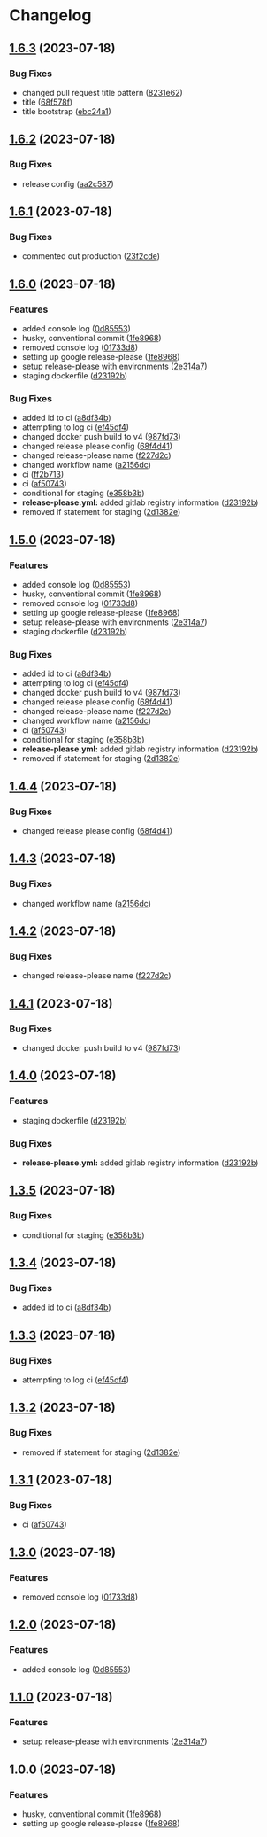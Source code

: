 # Changelog

## [1.6.3](https://github.com/csa-my/starter-project/compare/staging-v1.6.2...staging-v1.6.3) (2023-07-18)


### Bug Fixes

* changed pull request title pattern ([8231e62](https://github.com/csa-my/starter-project/commit/8231e62f5ced580a848ba0c174fae22942190502))
* title ([68f578f](https://github.com/csa-my/starter-project/commit/68f578f80d1362b22caf55fd1de223f2f050a620))
* title bootstrap ([ebc24a1](https://github.com/csa-my/starter-project/commit/ebc24a16d7fbf896483f67795cd0f6f4f0517c8b))

## [1.6.2](https://github.com/csa-my/starter-project/compare/starter-project-v1.6.1...starter-project-v1.6.2) (2023-07-18)


### Bug Fixes

* release config ([aa2c587](https://github.com/csa-my/starter-project/commit/aa2c58710b6d4dfcbae10e2a81d3543aa2aa737c))

## [1.6.1](https://github.com/csa-my/starter-project/compare/starter-project-v1.6.0...starter-project-v1.6.1) (2023-07-18)


### Bug Fixes

* commented out production ([23f2cde](https://github.com/csa-my/starter-project/commit/23f2cde1e5d548ba3589e125e4a60da77ffaa872))

## [1.6.0](https://github.com/csa-my/starter-project/compare/starter-project-v1.5.0...starter-project-v1.6.0) (2023-07-18)


### Features

* added console log ([0d85553](https://github.com/csa-my/starter-project/commit/0d85553133fbe40bced115928ae27970a8f75076))
* husky, conventional commit ([1fe8968](https://github.com/csa-my/starter-project/commit/1fe8968e22486aa893cbf717fb34a1f8951f0aea))
* removed console log ([01733d8](https://github.com/csa-my/starter-project/commit/01733d88dd198c245862319b9b154d81b7c2f6ce))
* setting up google release-please ([1fe8968](https://github.com/csa-my/starter-project/commit/1fe8968e22486aa893cbf717fb34a1f8951f0aea))
* setup release-please with environments ([2e314a7](https://github.com/csa-my/starter-project/commit/2e314a7915dc5435c17477984d7f217459fcc9a3))
* staging dockerfile ([d23192b](https://github.com/csa-my/starter-project/commit/d23192b40fe765272f2826a4bac335284d5d8d98))


### Bug Fixes

* added id to ci ([a8df34b](https://github.com/csa-my/starter-project/commit/a8df34b1674ca345e2dac55b820c20082059c439))
* attempting to log ci ([ef45df4](https://github.com/csa-my/starter-project/commit/ef45df4dc5573f87b517f6ccc40341af08dfd0a0))
* changed docker push build to v4 ([987fd73](https://github.com/csa-my/starter-project/commit/987fd732a66150f47b993590c427b0b8247ee8ab))
* changed release please config ([68f4d41](https://github.com/csa-my/starter-project/commit/68f4d41048da7fe66a57598f3afbbe07c0641683))
* changed release-please name ([f227d2c](https://github.com/csa-my/starter-project/commit/f227d2ce4376d7dc23fe0eb6ef28a1864f5dd12b))
* changed workflow name ([a2156dc](https://github.com/csa-my/starter-project/commit/a2156dcd86b5f44a121e3e035bc2a391be320f84))
* ci ([ff2b713](https://github.com/csa-my/starter-project/commit/ff2b713ba7086b75a527c5d42a59f52c5023a88d))
* ci ([af50743](https://github.com/csa-my/starter-project/commit/af50743faf60c967a9bd32e95c69b05a5fdefb1f))
* conditional for staging ([e358b3b](https://github.com/csa-my/starter-project/commit/e358b3bfdf932b1d4ab8eee58463778672a011f4))
* **release-please.yml:** added gitlab registry information ([d23192b](https://github.com/csa-my/starter-project/commit/d23192b40fe765272f2826a4bac335284d5d8d98))
* removed if statement for staging ([2d1382e](https://github.com/csa-my/starter-project/commit/2d1382e3f1a3533a4c15b9ec7d7b2fe4b5566ed5))

## [1.5.0](https://github.com/csa-my/starter-project/compare/v1.4.4...v1.5.0) (2023-07-18)


### Features

* added console log ([0d85553](https://github.com/csa-my/starter-project/commit/0d85553133fbe40bced115928ae27970a8f75076))
* husky, conventional commit ([1fe8968](https://github.com/csa-my/starter-project/commit/1fe8968e22486aa893cbf717fb34a1f8951f0aea))
* removed console log ([01733d8](https://github.com/csa-my/starter-project/commit/01733d88dd198c245862319b9b154d81b7c2f6ce))
* setting up google release-please ([1fe8968](https://github.com/csa-my/starter-project/commit/1fe8968e22486aa893cbf717fb34a1f8951f0aea))
* setup release-please with environments ([2e314a7](https://github.com/csa-my/starter-project/commit/2e314a7915dc5435c17477984d7f217459fcc9a3))
* staging dockerfile ([d23192b](https://github.com/csa-my/starter-project/commit/d23192b40fe765272f2826a4bac335284d5d8d98))


### Bug Fixes

* added id to ci ([a8df34b](https://github.com/csa-my/starter-project/commit/a8df34b1674ca345e2dac55b820c20082059c439))
* attempting to log ci ([ef45df4](https://github.com/csa-my/starter-project/commit/ef45df4dc5573f87b517f6ccc40341af08dfd0a0))
* changed docker push build to v4 ([987fd73](https://github.com/csa-my/starter-project/commit/987fd732a66150f47b993590c427b0b8247ee8ab))
* changed release please config ([68f4d41](https://github.com/csa-my/starter-project/commit/68f4d41048da7fe66a57598f3afbbe07c0641683))
* changed release-please name ([f227d2c](https://github.com/csa-my/starter-project/commit/f227d2ce4376d7dc23fe0eb6ef28a1864f5dd12b))
* changed workflow name ([a2156dc](https://github.com/csa-my/starter-project/commit/a2156dcd86b5f44a121e3e035bc2a391be320f84))
* ci ([af50743](https://github.com/csa-my/starter-project/commit/af50743faf60c967a9bd32e95c69b05a5fdefb1f))
* conditional for staging ([e358b3b](https://github.com/csa-my/starter-project/commit/e358b3bfdf932b1d4ab8eee58463778672a011f4))
* **release-please.yml:** added gitlab registry information ([d23192b](https://github.com/csa-my/starter-project/commit/d23192b40fe765272f2826a4bac335284d5d8d98))
* removed if statement for staging ([2d1382e](https://github.com/csa-my/starter-project/commit/2d1382e3f1a3533a4c15b9ec7d7b2fe4b5566ed5))

## [1.4.4](https://github.com/csa-my/starter-project/compare/starter-project-v1.4.3...starter-project-v1.4.4) (2023-07-18)


### Bug Fixes

* changed release please config ([68f4d41](https://github.com/csa-my/starter-project/commit/68f4d41048da7fe66a57598f3afbbe07c0641683))

## [1.4.3](https://github.com/csa-my/starter-project/compare/starter-project-v1.4.2...starter-project-v1.4.3) (2023-07-18)


### Bug Fixes

* changed workflow name ([a2156dc](https://github.com/csa-my/starter-project/commit/a2156dcd86b5f44a121e3e035bc2a391be320f84))

## [1.4.2](https://github.com/csa-my/starter-project/compare/starter-project-v1.4.1...starter-project-v1.4.2) (2023-07-18)


### Bug Fixes

* changed release-please name ([f227d2c](https://github.com/csa-my/starter-project/commit/f227d2ce4376d7dc23fe0eb6ef28a1864f5dd12b))

## [1.4.1](https://github.com/csa-my/starter-project/compare/starter-project-v1.4.0...starter-project-v1.4.1) (2023-07-18)


### Bug Fixes

* changed docker push build to v4 ([987fd73](https://github.com/csa-my/starter-project/commit/987fd732a66150f47b993590c427b0b8247ee8ab))

## [1.4.0](https://github.com/csa-my/starter-project/compare/starter-project-v1.3.5...starter-project-v1.4.0) (2023-07-18)


### Features

* staging dockerfile ([d23192b](https://github.com/csa-my/starter-project/commit/d23192b40fe765272f2826a4bac335284d5d8d98))


### Bug Fixes

* **release-please.yml:** added gitlab registry information ([d23192b](https://github.com/csa-my/starter-project/commit/d23192b40fe765272f2826a4bac335284d5d8d98))

## [1.3.5](https://github.com/csa-my/starter-project/compare/starter-project-v1.3.4...starter-project-v1.3.5) (2023-07-18)


### Bug Fixes

* conditional for staging ([e358b3b](https://github.com/csa-my/starter-project/commit/e358b3bfdf932b1d4ab8eee58463778672a011f4))

## [1.3.4](https://github.com/csa-my/starter-project/compare/starter-project-v1.3.3...starter-project-v1.3.4) (2023-07-18)


### Bug Fixes

* added id to ci ([a8df34b](https://github.com/csa-my/starter-project/commit/a8df34b1674ca345e2dac55b820c20082059c439))

## [1.3.3](https://github.com/csa-my/starter-project/compare/starter-project-v1.3.2...starter-project-v1.3.3) (2023-07-18)


### Bug Fixes

* attempting to log ci ([ef45df4](https://github.com/csa-my/starter-project/commit/ef45df4dc5573f87b517f6ccc40341af08dfd0a0))

## [1.3.2](https://github.com/csa-my/starter-project/compare/starter-project-v1.3.1...starter-project-v1.3.2) (2023-07-18)


### Bug Fixes

* removed if statement for staging ([2d1382e](https://github.com/csa-my/starter-project/commit/2d1382e3f1a3533a4c15b9ec7d7b2fe4b5566ed5))

## [1.3.1](https://github.com/csa-my/starter-project/compare/starter-project-v1.3.0...starter-project-v1.3.1) (2023-07-18)


### Bug Fixes

* ci ([af50743](https://github.com/csa-my/starter-project/commit/af50743faf60c967a9bd32e95c69b05a5fdefb1f))

## [1.3.0](https://github.com/csa-my/starter-project/compare/starter-project-v1.2.0...starter-project-v1.3.0) (2023-07-18)


### Features

* removed console log ([01733d8](https://github.com/csa-my/starter-project/commit/01733d88dd198c245862319b9b154d81b7c2f6ce))

## [1.2.0](https://github.com/csa-my/starter-project/compare/starter-project-v1.1.0...starter-project-v1.2.0) (2023-07-18)


### Features

* added console log ([0d85553](https://github.com/csa-my/starter-project/commit/0d85553133fbe40bced115928ae27970a8f75076))

## [1.1.0](https://github.com/csa-my/starter-project/compare/starter-project-v1.0.0...starter-project-v1.1.0) (2023-07-18)


### Features

* setup release-please with environments ([2e314a7](https://github.com/csa-my/starter-project/commit/2e314a7915dc5435c17477984d7f217459fcc9a3))

## 1.0.0 (2023-07-18)


### Features

* husky, conventional commit ([1fe8968](https://github.com/csa-my/starter-project/commit/1fe8968e22486aa893cbf717fb34a1f8951f0aea))
* setting up google release-please ([1fe8968](https://github.com/csa-my/starter-project/commit/1fe8968e22486aa893cbf717fb34a1f8951f0aea))
